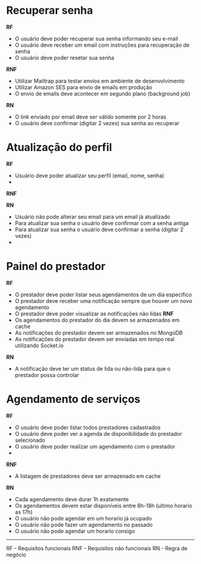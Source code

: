 # Recuperar senha

**RF**

- O usuário deve poder recuperar sua senha informando seu e-mail
- O usuário deve receber um email com instruções para recuperação de senha
- O usuário deve poder resetar sua senha

**RNF**
- Utilizar Mailtrap para testar envios em ambiente de desenvolvimento
- Utilizar Amazon SES para envio de emails em produção
- O envio de emails deve acontecer em segundo plano (background job)

**RN**
- O link enviado por email deve  ser válido somente por 2 horas
- O usuário deve confirmar (digitar 2 vezes) sua senha ao recuperar

# Atualização do perfil

**RF**
- Usuário deve poder atualizar seu perfil (email, nome, senha)
-
**RNF**

**RN**
- Usuário não pode alterar seu email para um email já atualizado
- Para atualizar sua senha o usuário deve confirmar com a senha antiga
- Para atualizar sua senha o usuário deve confirmar a senha (digitar 2 vezes)
-

# Painel do prestador

**RF**
- O prestador deve poder listar seus agendamentos de um dia especifico
- O prestador deve receber uma notificação sempre que houver um novo agendamento
- O prestador deve poder visualizar as notificações não lidas
**RNF**
- Os agendamentos do prestador do dia devem se armazenados em cache
- As notificações do prestador devem ser armazenados no MongoDB
- As notificações do prestador devem ser enviadas em tempo real utilizando Socket.io

**RN**
- A notificação deve ter um status de lida ou não-lida para que o prestador possa controlar

# Agendamento de serviços

**RF**
- O usuário deve poder listar todos prestadores cadastrados
- O usuário deve poder ver a agenda de disponibilidade do prestador selecionado
- O usuário deve poder realizar um agendamento com o prestador
-
**RNF**
- A listagem de prestadores deve ser armazenado em cache

**RN**
- Cada agendamento deve durar 1h exatamente
- Os agendamentos devem estar disponíveis entre 8h-18h (ultimo horario as 17h)
- O usuário não pode agendar em um horario já ocupado
- O usuário não pode fazer um agendamento no passado
- O usuário não pode agendar um horario consigo


-----
RF - Requisitos funcionais
RNF - Requisitos não funcionais
RN - Regra de negócio
